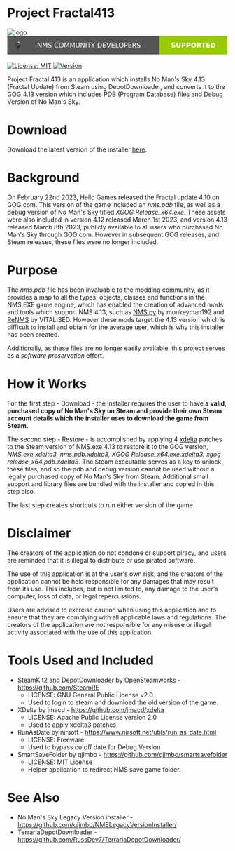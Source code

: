 # Project Fractal413
![logo](https://github.com/NMSCD/Fractal413/assets/21266513/743ee9bf-a5d1-4f27-a2b5-9539318d0ed4)
[![Supported by the No Man's Sky Community Developers & Designers](https://raw.githubusercontent.com/NMSCD/About/master/badge/green-ftb.svg)](https://github.com/NMSCD)

[![License: MIT](https://img.shields.io/github/license/NMSCD/Fractal413)](https://github.com/NMSCD/Fractal413/blob/main/LICENSE)
[![Version](https://img.shields.io/github/v/release/NMSCD/Fractal413?color=7a39fb)](https://github.com/NMSCD/Fractal413/releases/latest)

Project Fractal 413 is an application which installs No Man's Sky 4.13 (Fractal Update) from Steam using DepotDownloader, and converts it to the GOG 4.13 version which includes PDB (Program Database) files and Debug Version of No Man's Sky.

# Download
Download the latest version of the installer [here](([https://github.com/jmacd/xdelta)](https://github.com/NMSCD/Fractal413/releases/latest)).

# Background
On February 22nd 2023, Hello Games released the Fractal update 4.10 on GOG.com. This version of the game included an *nms.pdb* file, as well as a debug version of No Man's Sky titled *XGOG Release_x64.exe*. These assets were also included in version 4.12 released March 1st 2023, and version 4.13 released March 8th 2023, publicly available to all users who purchased No Man's Sky through GOG.com. However in subsequent GOG releases, and Steam releases, these files were no longer included.

# Purpose
The *nms.pdb* file has been invaluable to the modding community, as it provides a map to all the types, objects, classes and functions in the NMS.EXE game engine, which has enabled the creation of advanced mods and tools which support NMS 4.13, such as [NMS.py](https://github.com/monkeyman192/NMS.py) by monkeyman192 and [ReNMS](https://github.com/VITALISED/renms) by VITALISED. However these mods target the 4.13 version which is difficult to install and obtain for the average user, which is why this installer has been created.

Additionally, as these files are no longer easily available, this project serves as a *software preservation* effort.

# How it Works
For the first step - Download - the installer requires the user to have **a valid, purchased copy of No Man's Sky on Steam and provide their own Steam account details which the installer uses to download the game from Steam.** 

The second step - Restore - is accomplished by applying 4 [xdelta]((https://github.com/jmacd/xdelta)) patches to the Steam version of NMS.exe 4.13 to restore it to the GOG version, *NMS.exe.xdelta3, nms.pdb.xdelta3, XGOG Release_x64.exe.xdelta3, xgog release_x64.pdb.xdelta3*. The Steam executable serves as a key to unlock these files, and so the pdb and debug version cannot be used without a legally purchased copy of No Man's Sky from Steam. Additional small support and library files are bundled with the installer and copied in this step also.

The last step creates shortcuts to run either version of the game.

# Disclaimer
The creators of the application do not condone or support piracy, and users are reminded that it is illegal to distribute or use pirated software.

The use of this application is at the user's own risk, and the creators of the application cannot be held responsible for any damages that may result from its use. This includes, but is not limited to, any damage to the user's computer, loss of data, or legal repercussions.

Users are advised to exercise caution when using this application and to ensure that they are complying with all applicable laws and regulations. The creators of the application are not responsible for any misuse or illegal activity associated with the use of this application.

# Tools Used and Included
* SteamKit2 and DepotDownloader by OpenSteamworks - https://github.com/SteamRE
  * LICENSE: GNU General Public License v2.0
  * Used to login to steam and download the old version of the game.
* XDelta by jmacd - https://github.com/jmacd/xdelta
  * LICENSE: Apache Public License version 2.0
  * Used to apply xdelta3 patches
* RunAsDate by nirsoft - https://www.nirsoft.net/utils/run_as_date.html
  * LICENSE: Freeware
  * Used to bypass cutoff date for Debug Version
* SmartSaveFolder by qjimbo - https://github.com/qjimbo/smartsavefolder
  * LICENSE: MIT License
  * Helper application to redirect NMS save game folder.

# See Also
* No Man's Sky Legacy Version installer - https://github.com/qjimbo/NMSLegacyVersionInstaller/
* TerrariaDepotDownloader - https://github.com/RussDev7/TerrariaDepotDownloader/
